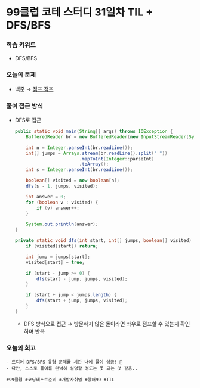 # 99클럽 코테 스터디 31일차 TIL + DFS/BFS

### 학습 키워드
- DFS/BFS

### 오늘의 문제
- 백준 → [점프 점프](https://www.acmicpc.net/problem/14248)

### 풀이 접근 방식
- DFS로 접근
  ```java
  public static void main(String[] args) throws IOException {
      BufferedReader br = new BufferedReader(new InputStreamReader(System.in));

      int n = Integer.parseInt(br.readLine());
      int[] jumps = Arrays.stream(br.readLine().split(" "))
                          .mapToInt(Integer::parseInt)
                          .toArray();
      int s = Integer.parseInt(br.readLine());

      boolean[] visited = new boolean[n];
      dfs(s - 1, jumps, visited);

      int answer = 0;
      for (boolean v : visited) {
          if (v) answer++;
      }

      System.out.println(answer);
  }

  private static void dfs(int start, int[] jumps, boolean[] visited) {
      if (visited[start]) return;

      int jump = jumps[start];
      visited[start] = true;

      if (start - jump >= 0) {
          dfs(start - jump, jumps, visited);
      }

      if (start + jump < jumps.length) {
          dfs(start + jump, jumps, visited);
      }
  }
  ```
  - DFS 방식으로 접근 → 방문하지 않은 돌이라면 좌우로 점프할 수 있는지 확인하며 반복
### 오늘의 회고 
    - 드디어 DFS/BFS 유형 문제를 시간 내에 풀이 성공! 👊
    - 다만, 스스로 풀이를 완벽히 설명할 정도는 못 되는 것 같음..

``#99클럽 #코딩테스트준비 #개발자취업 #항해99 #TIL``